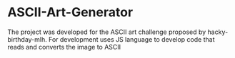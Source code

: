 # ASCII-Art-Generator
The project was developed for the ASCII art challenge proposed by hacky-birthday-mlh. For development uses JS language to develop code that reads and converts the image to ASCII
